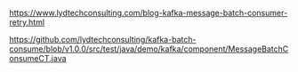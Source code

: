
https://www.lydtechconsulting.com/blog-kafka-message-batch-consumer-retry.html  

https://github.com/lydtechconsulting/kafka-batch-consume/blob/v1.0.0/src/test/java/demo/kafka/component/MessageBatchConsumeCT.java